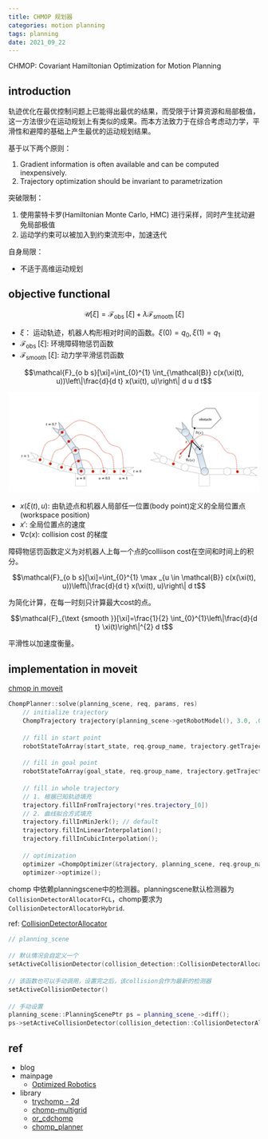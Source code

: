 ```yaml
---
title: CHMOP 规划器
categories: motion planning
tags: planning
date: 2021_09_22
---
```


CHMOP: Covariant Hamiltonian Optimization
for Motion Planning

## introduction

轨迹优化在最优控制问题上已能得出最优的结果，而受限于计算资源和局部极值，这一方法很少在运动规划上有类似的成果。而本方法致力于在综合考虑动力学，平滑性和避障的基础上产生最优的运动规划结果。

基于以下两个原则：

1. Gradient information is often available and can be computed inexpensively.
2. Trajectory optimization should be invariant to parametrization

突破限制：

1. 使用蒙特卡罗(Hamiltonian Monte Carlo, HMC) 进行采样，同时产生扰动避免局部极值
2. 运动学约束可以被加入到约束流形中，加速迭代

自身局限：

- 不适于高维运动规划

## objective functional

$$\mathcal{U}[\xi]=\mathcal{F}_{\text {obs }}[\xi]+\lambda \mathcal{F}_{\text {smooth }}[\xi]$$

- $\xi$： 运动轨迹，机器人构形相对时间的函数。$\xi(0)=q_0, \xi(1)=q_1$
- $\mathcal{F}_{\text {obs }}[\xi]$: 环境障碍物惩罚函数
- $\mathcal{F}_{\text {smooth }}[\xi]$: 动力学平滑惩罚函数

$$\mathcal{F}_{o b s}[\xi]=\int_{0}^{1} \int_{\mathcal{B}} c(x(\xi(t), u))\left\|\frac{d}{d t} x(\xi(t), u)\right\| d u d t$$

![chmop1](imgs/chmop1.png)

- $x(\xi(t), u)$: 由轨迹点和机器人局部任一位置(body point)定义的全局位置点(workspace position)
- $x'$: 全局位置点的速度
- $\nabla c(x)$: collision cost 的梯度

障碍物惩罚函数定义为对机器人上每一个点的colliison cost在空间和时间上的积分。

$$\mathcal{F}_{o b s}[\xi]=\int_{0}^{1} \max _{u \in \mathcal{B}} c(x(\xi(t), u))\left\|\frac{d}{d t} x(\xi(t), u)\right\| d t$$

为简化计算，在每一时刻只计算最大cost的点。

$$\mathcal{F}_{\text {smooth }}[\xi]=\frac{1}{2} \int_{0}^{1}\left\|\frac{d}{d t} \xi(t)\right\|^{2} d t$$

平滑性以加速度衡量。

## implementation in moveit

[chmop in moveit](https://github.com/ros-planning/moveit2/tree/main/moveit_planners/chomp/chomp_motion_planner)

```c++
ChompPlanner::solve(planning_scene, req, params, res)
    // initialize trajectory
    ChompTrajectory trajectory(planning_scene->getRobotModel(), 3.0, .03, req.group_name);
    
    // fill in start point
    robotStateToArray(start_state, req.group_name, trajectory.getTrajectoryPoint(0));

    // fill in goal point
    robotStateToArray(goal_state, req.group_name, trajectory.getTrajectoryPoint(goal_index));

    // fill in whole trajectory
    // 1. 根据已知轨迹填充
    trajectory.fillInFromTrajectory(*res.trajectory_[0])
    // 2. 曲线拟合方式填充
    trajectory.fillInMinJerk(); // default
    trajectory.fillInLinearInterpolation();
    trajectory.fillInCubicInterpolation();

    // optimization
    optimizer =ChompOptimizer(&trajectory, planning_scene, req.group_name, &params_nonconst, start_state);
    optimizer->optimize();

```

chomp 中依赖planningscene中的检测器。planningscene默认检测器为`CollisionDetectorAllocatorFCL`，chomp要求为`CollisionDetectorAllocatorHybrid`.

ref: [CollisionDetectorAllocator](http://docs.ros.org/en/kinetic/api/moveit_core/html/classcollision__detection_1_1CollisionDetectorAllocator.html)

```c++
// planning_scene

// 默认情况会自定义一个
setActiveCollisionDetector(collision_detection::CollisionDetectorAllocatorFCL::create());

// 该函数也可以手动调用，设置完之后，该collision会作为最新的检测器
setActiveCollisionDetector()

// 手动设置
planning_scene::PlanningScenePtr ps = planning_scene_->diff();
ps->setActiveCollisionDetector(collision_detection::CollisionDetectorAllocatorHybrid::create(), true);

```

## ref

- blog
- mainpage
    - [Optimized Robotics](https://www.nathanratliff.com/thesis-research/chomp)
- library
    - [trychomp - 2d](https://github.com/poftwaresatent/trychomp)
    - [chomp-multigrid](https://github.com/gprice1/chomp)
    - [or_cdchomp](https://github.com/personalrobotics/or_cdchomp)
    - [chomp_planner](https://github.com/mktk1117/chomp_planner)